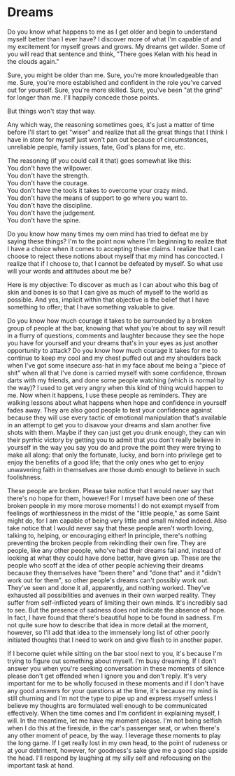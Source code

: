 # Dreams
Do you know what happens to me as I get older and begin to understand myself better than I ever have? I discover more of what I'm capable of and my excitement for myself grows and grows. My dreams get wilder. Some of you will read that sentence and think, "There goes Kelan with his head in the clouds again."

Sure, you might be older than me. Sure, you're more knowledgeable than me. Sure, you're more established and confident in the role you've carved out for yourself. Sure, you're more skilled. Sure, you've been "at the grind" for longer than me. I'll happily concede those points.

But things won't stay that way.

Any which way, the reasoning sometimes goes, it's just a matter of time before I'll start to get "wiser" and realize that all the great things that I think I have in store for myself just won't pan out because of circumstances, unreliable people, family issues, fate, God's plans for me, etc.

The reasoning (if you could call it that) goes somewhat like this:  
You don't have the willpower.  
You don't have the strength.  
You don't have the courage.  
You don't have the tools it takes to overcome your crazy mind.  
You don't have the means of support to go where you want to.  
You don't have the discipline.  
You don't have the judgement.  
You don't have the spine.  

Do you know how many times my own mind has tried to defeat me by saying these things? I'm to the point now where I'm beginning to realize that I have a choice when it comes to accepting these claims. I realize that I can choose to reject these notions about myself that my mind has concocted. I realize that if I choose to, that I cannot be defeated by myself. So what use will your words and attitudes about me be?

Here is my objective: To discover as much as I can about who this bag of skin and bones is so that I can give as much of myself to the world as possible. And yes, implicit within that objective is the belief that I have something to offer; that I have something valuable to give.

Do you know how much courage it takes to be surrounded by a broken group of people at the bar, knowing that what you're about to say will result in a flurry of questions, comments and laughter because they see the hope you have for yourself and your dreams that's in your eyes as just another opportunity to attack? Do you know how much courage it takes for me to continue to keep my cool and my chest puffed out and my shoulders back when I've got some insecure ass-hat in my face about me being a "piece of shit" when all that I've done is carried myself with some confidence, thrown darts with my friends, and done some people watching (which is normal by the way)? I used to get very angry when this kind of thing would happen to me. Now when it happens, I use these people as reminders. They are walking lessons about what happens when hope and confidence in yourself fades away. They are also good people to test your confidence against because they will use every tactic of emotional manipulation that's available in an attempt to get you to disavow your dreams and slam another five shots with them. Maybe if they can just get you drunk enough, they can win their pyrrhic victory by getting you to admit that you don't really believe in yourself in the way you say you do and prove the point they were trying to make all along: that only the fortunate, lucky, and born into privilege get to enjoy the benefits of a good life; that the only ones who get to enjoy unwavering faith in themselves are those dumb enough to believe in such foolishness.

These people are broken. Please take notice that I would never say that there's no hope for them, however! For I myself have been one of these broken people in my more morose moments! I do not exempt myself from feelings of worthlessness in the midst of the "little people," as some Saint might do, for I am capable of being very little and small minded indeed. Also take notice that I would never say that these people aren't worth loving, talking to, helping, or encouraging either! In principle, there's nothing preventing the broken people from rekindling their own fire. They are people, like any other people, who've had their dreams fail and, instead of looking at what they could have done better, have given up. These are the people who scoff at the idea of other people achieving their dreams because they themselves have "been there" and "done that" and it "didn't work out for them", so other people's dreams can't possibly work out. They've seen and done it all, apparently, and nothing worked. They've exhausted all possibilities and avenues in their own warped reality. They suffer from self-inflicted years of limiting their own minds. It's incredibly sad to see. But the presence of sadness does not indicate the absence of hope. In fact, I have found that there's beautiful hope to be found in sadness. I'm not quite sure how to describe that idea in more detail at the moment, however, so I'll add that idea to the immensely long list of other poorly initiated thoughts that I need to work on and give flesh to in another paper.

If I become quiet while sitting on the bar stool next to you, it's because I'm trying to figure out something about myself. I'm busy dreaming. If I don't answer you when you're seeking conversation in these moments of silence please don't get offended when I ignore you and don't reply. It's very important for me to be wholly focused in these moments and if I don't have any good answers for your questions at the time, it's because my mind is still churning and I'm not the type to pipe up and express myself unless I believe my thoughts are formulated well enough to be communicated effectively. When the time comes and I'm confident in explaining myself, I will. In the meantime, let me have my moment please. I'm not being selfish when I do this at the fireside, in the car's passenger seat, or when there's any other moment of peace, by the way. I leverage these moments to play the long game. If I get really lost in my own head, to the point of rudeness or at your detriment, however, for goodness's sake give me a good slap upside the head. I'll respond by laughing at my silly self and refocusing on the important task at hand.

